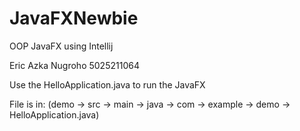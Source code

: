 # JavaFXNewbie

OOP JavaFX using Intellij

Eric Azka Nugroho
5025211064

Use the HelloApplication.java to run the JavaFX

File is in:
(demo -> src -> main -> java -> com -> example -> demo -> HelloApplication.java)
